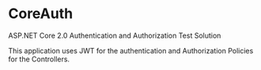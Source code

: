# CoreAuth
ASP.NET Core 2.0 Authentication and Authorization Test Solution

This application uses JWT for the authentication and Authorization Policies for the Controllers.
